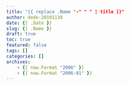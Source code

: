 ```yaml
---
title: "{{ replace .Name "-" " " | title }}"
author: dede-20191130
date: {{ .Date }}
slug: {{ .Name }}
draft: true
toc: true
featured: false
tags: []
categories: []
archives:
    - {{ now.Format "2006" }}
    - {{ now.Format "2006-01" }}
---
```


